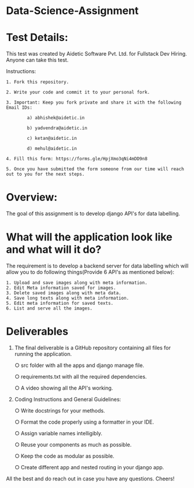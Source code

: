 # Data-Science-Assignment

# Test Details:
  This test was created by Aidetic Software Pvt. Ltd. for Fullstack Dev Hiring. Anyone can take this test.
  
  Instructions:
  
    1. Fork this repository.
    
    2. Write your code and commit it to your personal fork.
    
    3. Important: Keep you fork private and share it with the following Email IDs:
    
            a) abhishek@aidetic.in
            
            b) yadvendra@aidetic.in
            
            c) ketan@aidetic.in
            
            d) mehul@aidetic.in
            
    4. Fill this form: https://forms.gle/HpjXmo3qNi4mDD9n8
    
    5. Once you have submitted the form someone from our time will reach out to you for the next steps.

# Overview:
  The goal of this assignment is to develop django API's for data labelling.

# What will the application look like and what will it do?

  The requirement is to develop a backend server for data labelling which will allow you to do following things(Provide 6 API's as mentioned below):

    1. Upload and save images along with meta information.
    2. Edit Meta information saved for images.
    3. Delete saved images along with meta data.
    4. Save long texts along with meta information.
    5. Edit meta information for saved texts.
    6. List and serve all the images.
    
   
# Deliverables
  
  1. The final deliverable is a GitHub repository containing all files for running the application. 
  
      ○ src folder with all the apps and django manage file.
      
      ○ requirements.txt with all the required dependencies.
      
      ○ A video showing all the API's working.
      
      
  2. Coding Instructions and General Guidelines:

      
      ○ Write docstrings for your methods.
      
      ○ Format the code properly using a formatter in your IDE.
      
      ○ Assign variable names intelligibly.
      
      ○ Reuse your components as much as possible.
      
      ○ Keep the code as modular as possible.
      
      ○ Create different app and nested routing in your django app.
      
      

All the best and do reach out in case you have any questions. Cheers!
